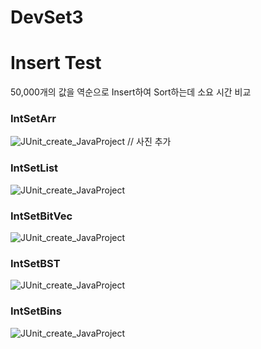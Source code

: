 # DevSet3

 # Insert Test

 50,000개의 값을 역순으로 Insert하여 Sort하는데 소요 시간 비교
 
 <h3> IntSetArr </h3>

  ![JUnit_create_JavaProject](/assets/JUnit_create_JavaProject.png)
  // 사진 추가

  <h3> IntSetList </h3>

  ![JUnit_create_JavaProject](/assets/JUnit_create_JavaProject.png)

 <h3> IntSetBitVec </h3>

  ![JUnit_create_JavaProject](/assets/JUnit_create_JavaProject.png)

 <h3> IntSetBST </h3>

  ![JUnit_create_JavaProject](/assets/JUnit_create_JavaProject.png)

 <h3> IntSetBins </h3>

  ![JUnit_create_JavaProject](/assets/JUnit_create_JavaProject.png)
